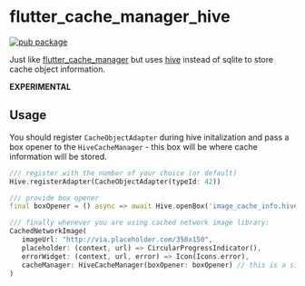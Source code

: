 # flutter_cache_manager_hive

[![pub package](https://img.shields.io/pub/v/flutter_cache_manager_hive.svg)](https://pub.dartlang.org/packages/flutter_cache_manager_hive)

Just like [flutter_cache_manager](https://pub.dartlang.org/packages/flutter_cache_manager) but uses [hive](https://github.com/hivedb/hive) instead of sqlite to store cache object information.

**EXPERIMENTAL**

## Usage

You should register `CacheObjectAdapter` during hive initalization and pass a box opener to the `HiveCacheManager` - this box will be where cache information will be stored.

```dart
/// register with the number of your choice (or default)
Hive.registerAdapter(CacheObjectAdapter(typeId: 42))

/// provide box opener
final boxOpener = () async => await Hive.openBox('image_cache_info.hive');

/// finally whenever you are using cached network image library:
CachedNetworkImage(
   imageUrl: "http://via.placeholder.com/350x150",
   placeholder: (context, url) => CircularProgressIndicator(),
   errorWidget: (context, url, error) => Icon(Icons.error),
   cacheManager: HiveCacheManager(boxOpener: boxOpener) // this is a singleton factory
)
```